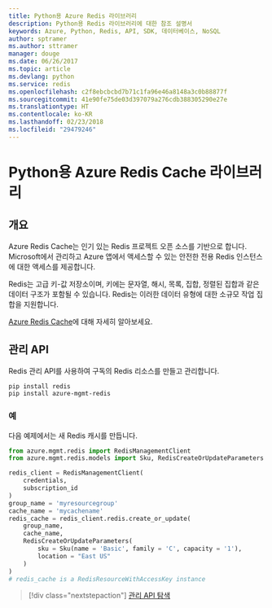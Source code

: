 ```yaml
---
title: Python용 Azure Redis 라이브러리
description: Python용 Redis 라이브러리에 대한 참조 설명서
keywords: Azure, Python, Redis, API, SDK, 데이터베이스, NoSQL
author: sptramer
ms.author: sttramer
manager: douge
ms.date: 06/26/2017
ms.topic: article
ms.devlang: python
ms.service: redis
ms.openlocfilehash: c2f8ebcbcbd7b71c1fa96e46a8148a3c0b88877f
ms.sourcegitcommit: 41e90fe75de03d397079a276cdb388305290e27e
ms.translationtype: HT
ms.contentlocale: ko-KR
ms.lasthandoff: 02/23/2018
ms.locfileid: "29479246"
---
```

# <a name="azure-redis-cache-libraries-for-python"></a>Python용 Azure Redis Cache 라이브러리

## <a name="overview"></a>개요

Azure Redis Cache는 인기 있는 Redis 프로젝트 오픈 소스를 기반으로 합니다. Microsoft에서 관리하고 Azure 앱에서 액세스할 수 있는 안전한 전용 Redis 인스턴스에 대한 액세스를 제공합니다.

Redis는 고급 키-값 저장소이며, 키에는 문자열, 해시, 목록, 집합, 정렬된 집합과 같은 데이터 구조가 포함될 수 있습니다. Redis는 이러한 데이터 유형에 대한 소규모 작업 집합을 지원합니다.

[Azure Redis Cache](https://docs.microsoft.com/azure/redis-cache/)에 대해 자세히 알아보세요.

## <a name="management-api"></a>관리 API

Redis 관리 API를 사용하여 구독의 Redis 리소스를 만들고 관리합니다.

```bash
pip install redis
pip install azure-mgmt-redis
```

### <a name="example"></a>예

다음 예제에서는 새 Redis 캐시를 만듭니다.

```python
from azure.mgmt.redis import RedisManagementClient
from azure.mgmt.redis.models import Sku, RedisCreateOrUpdateParameters

redis_client = RedisManagementClient(
    credentials,
    subscription_id
)
group_name = 'myresourcegroup'
cache_name = 'mycachename'
redis_cache = redis_client.redis.create_or_update(
    group_name,
    cache_name,
    RedisCreateOrUpdateParameters(
        sku = Sku(name = 'Basic', family = 'C', capacity = '1'),
        location = "East US"
    )
)
# redis_cache is a RedisResourceWithAccessKey instance
```

> [!div class="nextstepaction"]
> [관리 API 탐색](/python/api/overview/azure/redis/management)

